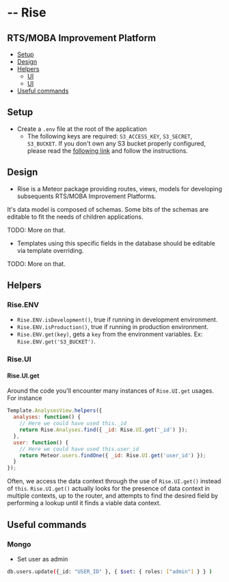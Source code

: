 # -- Rise

## RTS/MOBA Improvement Platform

* [Setup](#setup)
* [Design](#design)
* [Helpers](#helpers)
  * [UI](#riseenv)
  * [UI](#riseui)
* [Useful commands](#useful-commands)

## Setup

- Create a `.env` file at the root of the application
  - The following keys are required: `S3_ACCESS_KEY`, `S3_SECRET`, `S3_BUCKET`. If you don't own any S3 bucket properly configured, please read the [following link](https://github.com/Lepozepo/S3#create-your-amazon-s3) and follow the instructions.

## Design

- Rise is a Meteor package providing routes, views, models for developing subsequents RTS/MOBA Improvement Platforms.

It's data model is composed of schemas. Some bits of the schemas are editable to fit the needs of children applications.

TODO: More on that.

- Templates using this specific fields in the database should be editable via template overriding.

TODO: More on that.

## Helpers

### Rise.ENV

- `Rise.ENV.isDevelopment()`, true if running in development environment.
- `Rise.ENV.isProduction()`, true if running in production environment.
- `Rise.ENV.get(key)`, gets a `key` from the environment variables. Ex: `Rise.ENV.get('S3_BUCKET')`.

### Rise.UI

#### Rise.UI.get

Around the code you'll encounter many instances of `Rise.UI.get` usages.
For instance

```javascript
Template.AnalysesView.helpers({
  analyses: function() {
    // Here we could have used this._id
    return Rise.Analyses.find({ _id: Rise.UI.get('_id') });
  },
  user: function() {
    // Here we could have used this.user_id
    return Meteor.users.findOne({ _id: Rise.UI.get('user_id') });
  }
});
```

Often, we access the data context through the use of `Rise.UI.get()` instead of `this`.
`Rise.UI.get()` actually looks for the presence of data context in multiple contexts, up to the router, and attempts to find the desired field by performing a lookup until it finds a viable data context.

## Useful commands

### Mongo

- Set user as admin
```bash
db.users.update({_id: "USER_ID" }, { $set: { roles: ["admin"] } } )
```

